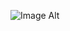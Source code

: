 ![Image Alt](https://yt3.ggpht.com/9LdIO1QSjRF8wfMsCfbvLrefGt2U6lZCY1hl06SbKlgjwLuKUn51OL81p6KmF2euPc8FpkSRtg=s108-c-k-c0x00ffffff-no-rj)
